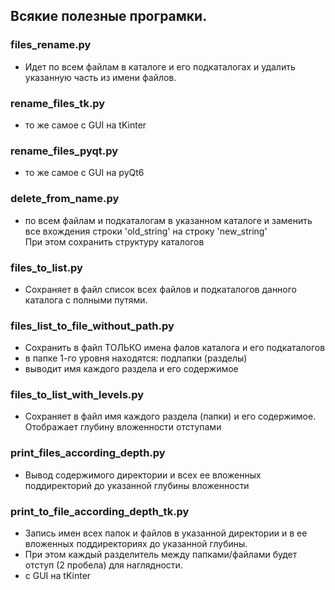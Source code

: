 ## Всякие полезные програмки.

### files_rename.py 
- Идет по всем файлам в каталоге и его подкаталогах и 
удалить указанную часть из имени файлов.

### rename_files_tk.py
- то же самое с GUI на tKinter

### rename_files_pyqt.py
- то же самое с GUI на pyQt6

### delete_from_name.py 
- по всем файлам и подкаталогам в указанном каталоге
и заменить все вхождения строки 'old_string' на строку 'new_string'  
При этом сохранить структуру каталогов

### files_to_list.py
- Сохраняет в файл список всех файлов и подкаталогов данного каталога
с полными путями.

### files_list_to_file_without_path.py
- Сохранить в файл ТОЛЬКО имена фалов каталога и его подкаталогов
- в папке 1-го уровня находятся:  подпапки (разделы)
- выводит имя каждого раздела и его содержимое

### files_to_list_with_levels.py
- Сохраняет в файл имя каждого раздела (папки) и его содержимое.
Отображает глубину вложенности отступами

### print_files_according_depth.py
- Вывод содержимого директории и всех ее вложенных поддиректорий
до указанной глубины вложенности

### print_to_file_according_depth_tk.py
- Запись имен всех папок и файлов в указанной директории и в ее вложенных поддиректориях до указанной глубины. 
- При этом каждый разделитель между папками/файлами будет отступ (2 пробела) для наглядности.
- с GUI на tKinter